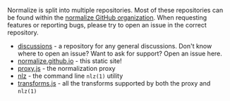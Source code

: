 
Normalize is split into multiple repositories.
Most of these repositories can be found within the [normalize GitHub organization](https://github.com/normalize).
When requesting features or reporting bugs,
please try to open an issue in the correct repository.

- [discussions](https://github.com/normalize/discussions) - a repository for any general discussions.
  Don't know where to open an issue?
  Want to ask for support?
  Open an issue here.
- [normalize.github.io](https://github.com/normalize/normalize.github.io) - this static site!
- [proxy.js](https://github.com/normalize/proxy.js) - the normalization proxy
- [nlz](https://github.com/normalize/nlz) - the command line `nlz(1)` utility
- [transforms.js](https://github.com/normalize/transforms.js) - all the transforms supported by both the proxy and `nlz(1)`
